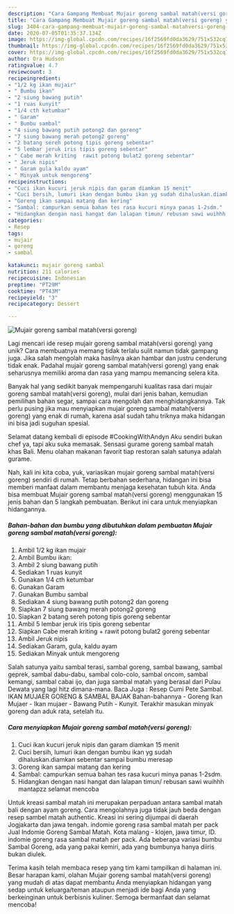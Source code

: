 ```yaml
---
description: "Cara Gampang Membuat Mujair goreng sambal matah(versi goreng) yang Lezat Sekali"
title: "Cara Gampang Membuat Mujair goreng sambal matah(versi goreng) yang Lezat Sekali"
slug: 3404-cara-gampang-membuat-mujair-goreng-sambal-matahversi-goreng-yang-lezat-sekali
date: 2020-07-05T01:35:37.134Z
image: https://img-global.cpcdn.com/recipes/16f2569fd0da3629/751x532cq70/mujair-goreng-sambal-matahversi-goreng-foto-resep-utama.jpg
thumbnail: https://img-global.cpcdn.com/recipes/16f2569fd0da3629/751x532cq70/mujair-goreng-sambal-matahversi-goreng-foto-resep-utama.jpg
cover: https://img-global.cpcdn.com/recipes/16f2569fd0da3629/751x532cq70/mujair-goreng-sambal-matahversi-goreng-foto-resep-utama.jpg
author: Ora Hudson
ratingvalue: 4.7
reviewcount: 3
recipeingredient:
- "1/2 kg ikan mujair"
- " Bumbu ikan"
- "2 siung bawang putih"
- "1 ruas kunyit"
- "1/4 cth ketumbar"
- " Garam"
- " Bumbu sambal"
- "4 siung bawang putih potong2 dan goreng"
- "7 siung bawang merah potong2 goreng"
- "2 batang sereh potong tipis goreng sebentar"
- "5 lembar jeruk iris tipis goreng sebentar"
- " Cabe merah kriting  rawit potong bulat2 goreng sebentar"
- " Jeruk nipis"
- " Garam gula kaldu ayam"
- " Minyak untuk mengoreng"
recipeinstructions:
- "Cuci ikan kucuri jeruk nipis dan garam diamkan 15 menit"
- "Cuci bersih, lumuri ikan dengan bumbu ikan yg sudah dihaluskan.diamkan sebentar sampai bumbu meresap"
- "Goreng ikan sampai matang dan kering"
- "Sambal: campurkan semua bahan tes rasa kucuri minya panas 1-2sdm."
- "Hidangkan dengan nasi hangat dan lalapan timun/ rebusan sawi wuihhh mantapzz selamat mencoba"
categories:
- Resep
tags:
- mujair
- goreng
- sambal

katakunci: mujair goreng sambal 
nutrition: 211 calories
recipecuisine: Indonesian
preptime: "PT29M"
cooktime: "PT43M"
recipeyield: "3"
recipecategory: Dessert

---
```



![Mujair goreng sambal matah(versi goreng)](https://img-global.cpcdn.com/recipes/16f2569fd0da3629/751x532cq70/mujair-goreng-sambal-matahversi-goreng-foto-resep-utama.jpg)

Lagi mencari ide resep mujair goreng sambal matah(versi goreng) yang unik? Cara membuatnya memang tidak terlalu sulit namun tidak gampang juga. Jika salah mengolah maka hasilnya akan hambar dan justru cenderung tidak enak. Padahal mujair goreng sambal matah(versi goreng) yang enak seharusnya memiliki aroma dan rasa yang mampu memancing selera kita.

Banyak hal yang sedikit banyak mempengaruhi kualitas rasa dari mujair goreng sambal matah(versi goreng), mulai dari jenis bahan, kemudian pemilihan bahan segar, sampai cara mengolah dan menghidangkannya. Tak perlu pusing jika mau menyiapkan mujair goreng sambal matah(versi goreng) yang enak di rumah, karena asal sudah tahu triknya maka hidangan ini bisa jadi suguhan spesial.

Selamat datang kembali di episode #CookingWithAndyn Aku sendiri bukan chef ya, tapi aku suka memasak. Sensasi gurame goreng sambal matah khas Bali. Menu olahan makanan favorit tiap restoran salah satunya adalah gurame.


Nah, kali ini kita coba, yuk, variasikan mujair goreng sambal matah(versi goreng) sendiri di rumah. Tetap berbahan sederhana, hidangan ini bisa memberi manfaat dalam membantu menjaga kesehatan tubuh kita. Anda bisa membuat Mujair goreng sambal matah(versi goreng) menggunakan 15 jenis bahan dan 5 langkah pembuatan. Berikut ini cara untuk menyiapkan hidangannya.

<!--inarticleads1-->

##### Bahan-bahan dan bumbu yang dibutuhkan dalam pembuatan Mujair goreng sambal matah(versi goreng):

1. Ambil 1/2 kg ikan mujair
1. Ambil  Bumbu ikan:
1. Ambil 2 siung bawang putih
1. Sediakan 1 ruas kunyit
1. Gunakan 1/4 cth ketumbar
1. Gunakan  Garam
1. Gunakan  Bumbu sambal
1. Sediakan 4 siung bawang putih potong2 dan goreng
1. Siapkan 7 siung bawang merah potong2 goreng
1. Siapkan 2 batang sereh potong tipis goreng sebentar
1. Ambil 5 lembar jeruk iris tipis goreng sebentar
1. Siapkan  Cabe merah kriting + rawit potong bulat2 goreng sebentar
1. Ambil  Jeruk nipis
1. Sediakan  Garam, gula, kaldu ayam
1. Sediakan  Minyak untuk mengoreng


Salah satunya yaitu sambal terasi, sambal goreng, sambal bawang, sambal geprek, sambal dabu-dabu, sambal colo-colo, sambal oncom, sambal kemangi, sambal cabai ijo, dan juga sambal matah yang berasal dari Pulau Dewata yang lagi hitz dimana-mana. Baca Juga : Resep Cumi Pete Sambal. IKAN MUJAER GORENG &amp; SAMBAL BAJAK Bahan-bahannya - Goreng Ikan Mujaer - Ikan mujaer - Bawang Putih - Kunyit. Terakhir masukan minyak goreng dan aduk rata, setelah itu. 

<!--inarticleads2-->

##### Cara menyiapkan Mujair goreng sambal matah(versi goreng):

1. Cuci ikan kucuri jeruk nipis dan garam diamkan 15 menit
1. Cuci bersih, lumuri ikan dengan bumbu ikan yg sudah dihaluskan.diamkan sebentar sampai bumbu meresap
1. Goreng ikan sampai matang dan kering
1. Sambal: campurkan semua bahan tes rasa kucuri minya panas 1-2sdm.
1. Hidangkan dengan nasi hangat dan lalapan timun/ rebusan sawi wuihhh mantapzz selamat mencoba


Untuk kreasi sambal matah ini merupakan perpaduan antara sambal matah bali dengan ayam goreng. Cara mengolahnya juga tidak jauh beda dengan resep sambel matah authentic. Kreasi ini sering dijumpai di daerah Jogjakarta dan jawa tengah. indomie goreng rasa sambal matah per pack Jual Indomie Goreng Sambal Matah. Kota malang - klojen, jawa timur, ID. indomie goreng rasa sambal matah per pack. Ada beberapa variasi bumbu Sambal Goreng, ada yang pakai kemiri, ada yang bumbunya hanya diiris bukan diulek. 

Terima kasih telah membaca resep yang tim kami tampilkan di halaman ini. Besar harapan kami, olahan Mujair goreng sambal matah(versi goreng) yang mudah di atas dapat membantu Anda menyiapkan hidangan yang sedap untuk keluarga/teman ataupun menjadi ide bagi Anda yang berkeinginan untuk berbisnis kuliner. Semoga bermanfaat dan selamat mencoba!
